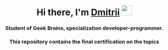 <h1 align="center">Hi there, I'm <a href="https://github.com/Kulik129/atest" target="_blank">Dmitrii</a> 
<img src="https://github.com/blackcater/blackcater/raw/main/images/Hi.gif" height="32"/></h1>
<h3 align="center">Student of Geek Brains, specialization developer-programmer.</h3>
<h3 align="center">This repository contains the final certification on the topics</h3>

